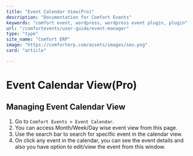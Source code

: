 ```yaml
---
title: "Event Calendar View(Pro)"
description: "Documentation for Comfort Events"
keywords: "comfort event, wordpress, wordpress event plugin, plugin"
url: "/comfortevents/user-guide/event-manager"
type: "type"
site_name: "Comfort ERP"
image: "https://comforterp.com/assets/images/seo.png"
card: "article"

---
```


# Event Calendar View(Pro)

## Managing Event Calendar View

1. Go to `Comfort Events > Event Calendar`.
2. You can access Month/Week/Day wise event view from this page.
3. Use the search bar to search for specific event in the calendar view.
4. On click any event in the calendar, you can see the event details and also you have option to edit/view the event from this window.
